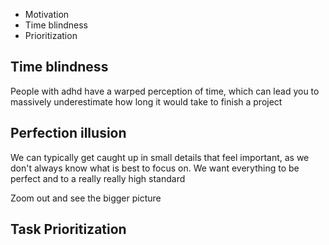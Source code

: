 
- Motivation 
- Time blindness
- Prioritization

## Time blindness

People with adhd have a warped perception of time, which can lead you to massively underestimate how long it would take to finish a project

## Perfection illusion

We can typically get caught up in small details that feel important, as we don't always know what is best to focus on. We want everything to be perfect and to a really really high standard

Zoom out and see the bigger picture

## Task Prioritization





